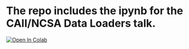 # The repo includes the ipynb for the CAII/NCSA Data Loaders talk.


[![Open In Colab](https://colab.research.google.com/assets/colab-badge.svg)](https://colab.research.google.com/github/WeustiS/dataloaders_ncsa/blob/master/dataloaders_weustis2.ipynb)
